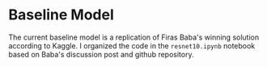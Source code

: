 # Baseline Model

The current baseline model is a replication of Firas Baba's winning solution according to Kaggle. 
I organized the code in the ```resnet10.ipynb``` notebook based on Baba's discussion post and github repository.
